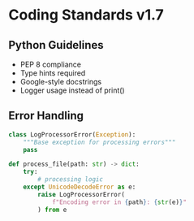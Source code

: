 # Coding Standards v1.7

## Python Guidelines
- PEP 8 compliance
- Type hints required
- Google-style docstrings
- Logger usage instead of print()

## Error Handling
```python
class LogProcessorError(Exception):
    """Base exception for processing errors"""
    pass

def process_file(path: str) -> dict:
    try:
        # processing logic
    except UnicodeDecodeError as e:
        raise LogProcessorError(
            f"Encoding error in {path}: {str(e)}"
        ) from e